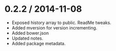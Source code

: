 
0.2.2 / 2014-11-08
==================

 * Exposed history array to public. ReadMe tweaks.
 * Added mversion for version incrementing.
 * Added bower.json
 * Updated notes.
 * Added package metadata.
